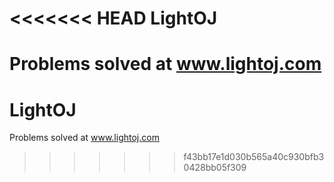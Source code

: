 <<<<<<< HEAD
LightOJ
=======

Problems solved at www.lightoj.com
=======
LightOJ
=======

Problems solved at www.lightoj.com
>>>>>>> f43bb17e1d030b565a40c930bfb30428bb05f309
